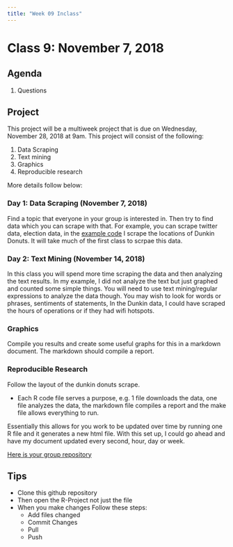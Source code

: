 ```yaml
---
title: "Week 09 Inclass"
---
```



#  Class 9:  November 7, 2018


## Agenda

1. Questions


## Project

This project will be a multiweek project that is due on Wednesday, November 28, 2018 at 9am. This project will consist of the following:

1. Data Scraping
2. Text mining 
3. Graphics
4. Reproducible research

More details follow below:


### Day 1: Data Scraping (November 7, 2018)

Find a topic that everyone in your group is interested in. Then try to find data which you can scrape with that. For example, you can scrape twitter data, election data, in the [example code](https://github.com/Sullivanstatistics/Dunkin_Scrape) I scrape the locations of Dunkin Donuts. It will take much of the first class to scrpae this data. 



### Day 2: Text Mining (November 14, 2018)

In this class you will spend more time scraping the data and then analyzing the text results. In my example, I did not analyze the text but just graphed and counted some simple things. You will need to use text mining/regular expressions to analyze the data though. You may wish to look for words or phrases, sentiments of statements, In the Dunkin data, I could have scraped the hours of operations or if they had wifi hotspots. 

### Graphics

Compile you results and create some useful graphs for this in a markdown document. The markdown should compile a report. 


### Reproducible Research

Follow the layout of the dunkin donuts scrape. 

- Each R code file serves a purpose, e.g. 1 file downloads the data, one file analyzes the data, the markdown file compiles a report and the make file allows everything to run.

Essentially this allows for you work to be updated over time by running one R file and it generates a new html file. With this set up, I could go ahead and have my document updated every second, hour, day or week. 




[Here is your group repository](https://classroom.github.com/g/ESQVWTjL)





## Tips

- Clone this github repository
- Then open the R-Project not just the file
- When you make changes Follow these steps:
    - Add files changed
    - Commit Changes
    - Pull 
    - Push
    
    